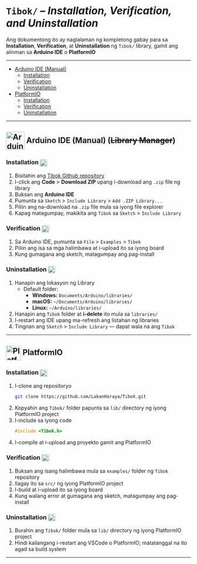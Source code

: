 # `Tibok/` – *Installation, Verification, and Uninstallation*

Ang dokumentong ito ay naglalaman ng kompletong 
gabay para sa **Installation**, **Verification**,
at **Uninstallation** ng `Tibok/` library, gamit ang
alinman sa **Arduino IDE** o **PlatformIO**

---

- [Arduino IDE (Manual)](#arduino-ide-manual-library-manager)
   - [Installation](#installation)
   - [Verification](#verification)
   - [Uninstallation](#uninstallation)
- [PlatformIO](#platformio)
   - [Installation](#installation-1)
   - [Verification](#verification-1)
   - [Uninstallation](#uninstallation-1)

---

## <img src="https://upload.wikimedia.org/wikipedia/commons/8/87/Arduino_Logo.svg" alt="Arduino Logo" width="50" style="vertical-align:middle;"/> Arduino IDE (Manual) (~~Library Manager~~)

### Installation <img src="https://upload.wikimedia.org/wikipedia/commons/8/87/Arduino_Logo.svg" alt="Arduino Logo" width="20" style="vertical-align:middle;"/>

1.  Bisitahin ang [Tibok Github repository](https://github.com/LakanHaraya/Tibok.git)
2. I-click ang **Code** > **Download ZIP** upang i-download ang `.zip` file ng library
3. Buksan ang **Arduino IDE**
4. Pumunta sa `Sketch` > `Include Library` > `Add .ZIP Library...`
5. Piliin ang na-download na `.zip` file mula sa iyong file explorer
6. Kapag matagumpay, makikita ang `Tibok` sa `Sketch` > `Include Library`

### Verification <img src="https://upload.wikimedia.org/wikipedia/commons/8/87/Arduino_Logo.svg" alt="Arduino Logo" width="20" style="vertical-align:middle;"/>

1. Sa Arduino IDE, pumunta sa `File` > `Examples` > `Tibok`
2. Piliin ang isa sa mga halimbawa at i-upload ito sa iyong board
3. Kung gumagana ang sketch, matagumpay ang pag-install

### Uninstallation <img src="https://upload.wikimedia.org/wikipedia/commons/8/87/Arduino_Logo.svg" alt="Arduino Logo" width="20" style="vertical-align:middle;"/>

1. Hanapin ang lokasyon ng Library  
   - Default folder:
      - **Windows:** `Documents/Arduino/libraries/`
      - **macOS:** `~/Documents/Arduino/libraries/`
      - **Linux:** `~/Arduino/libraries/`
2. Hanapin ang `Tibok` folder at **i-delete** ito mula sa `libraries/`
3. I-restart ang IDE upang ma-refresh ang listahan ng libraries
4. Tingnan ang `Sketch` > `Include Library` — dapat wala na ang `Tibok`

---

## <img src="https://upload.wikimedia.org/wikipedia/commons/c/cd/PlatformIO_logo.svg" alt="PlatformIO" width="40" style="vertical-align:middle;"/> PlatformIO


### Installation <img src="https://upload.wikimedia.org/wikipedia/commons/c/cd/PlatformIO_logo.svg" alt="PlatformIO" width="20" style="vertical-align:middle;"/>

1. I-clone ang repositoryo
   ``` bash
   git clone https://github.com/LakanHaraya/Tibok.git
   ``` 
2. Kopyahin ang `Tibok/` folder papunta sa `lib/` directory ng iyong PlatformIO project
3. I-include sa iyong code
   ``` cpp
   #include <Tibok.h>
   ```
4. I-compile at i-upload ang proyekto gamit ang PlatformIO

### Verification <img src="https://upload.wikimedia.org/wikipedia/commons/c/cd/PlatformIO_logo.svg" alt="PlatformIO" width="20" style="vertical-align:middle;"/>
1. Buksan ang isang halimbawa mula sa `examples/` folder ng `Tibok` repository
2. Ilagay ito sa `src/` ng iyong PlatformIO project
3. I-build at i-upload ito sa iyong board
4. Kung walang error at gumagana ang sketch, matagumpay ang pag-install

### Uninstallation <img src="https://upload.wikimedia.org/wikipedia/commons/c/cd/PlatformIO_logo.svg" alt="PlatformIO" width="20" style="vertical-align:middle;"/>
1. Burahin ang `Tibok/` folder mula sa `lib/` directory ng iyong PlatformIO project
2. Hindi kailangang i-restart ang VSCode o PlatformIO; matatanggal na ito agad sa build system

---
